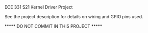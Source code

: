 ECE 331 S21 Kernel Driver Project

See the project description for details on wiring and GPIO pins used.

***** DO NOT COMMIT IN THIS PROJECT *****
